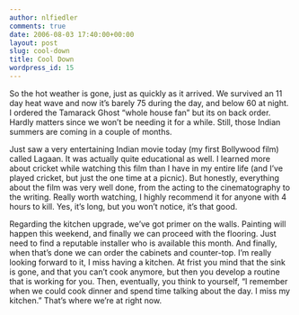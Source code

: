 ```yaml
---
author: nlfiedler
comments: true
date: 2006-08-03 17:40:00+00:00
layout: post
slug: cool-down
title: Cool Down
wordpress_id: 15
---
```


So the hot weather is gone, just as quickly as it arrived. We survived an 11 day heat wave and now it’s barely 75 during the day, and below 60 at night. I ordered the Tamarack Ghost “whole house fan” but its on back order. Hardly matters since we won’t be needing it for a while. Still, those Indian summers are coming in a couple of months.

   

Just saw a very entertaining Indian movie today (my first Bollywood film) called Lagaan. It was actually quite educational as well. I learned more about cricket while watching this film than I have in my entire life (and I’ve played cricket, but just the one time at a picnic). But honestly, everything about the film was very well done, from the acting to the cinematography to the writing. Really worth watching, I highly recommend it for anyone with 4 hours to kill. Yes, it’s long, but you won’t notice, it’s that good.

   

Regarding the kitchen upgrade, we’ve got primer on the walls. Painting will happen this weekend, and finally we can proceed with the flooring. Just need to find a reputable installer who is available this month. And finally, when that’s done we can order the cabinets and counter-top. I’m really looking forward to it, I miss having a kitchen. At frist you mind that the sink is gone, and that you can’t cook anymore, but then you develop a routine that is working for you. Then, eventually, you think to yourself, “I remember when we could cook dinner and spend time talking about the day. I miss my kitchen.” That’s where we’re at right now.

